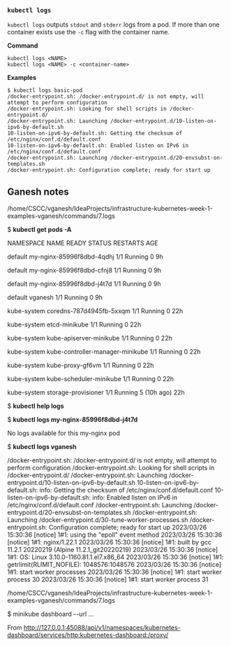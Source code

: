 
### `kubectl logs`
`kubectl logs` outputs `stdout` and `stderr` logs from a pod. If more than one container exists use the `-c` flag with the container name.

**Command**
```
kubectl logs <NAME>
kubectl logs <NAME> -c <container-name>
```

**Examples**
```
$ kubectl logs basic-pod
/docker-entrypoint.sh: /docker-entrypoint.d/ is not empty, will attempt to perform configuration
/docker-entrypoint.sh: Looking for shell scripts in /docker-entrypoint.d/
/docker-entrypoint.sh: Launching /docker-entrypoint.d/10-listen-on-ipv6-by-default.sh
10-listen-on-ipv6-by-default.sh: Getting the checksum of /etc/nginx/conf.d/default.conf
10-listen-on-ipv6-by-default.sh: Enabled listen on IPv6 in /etc/nginx/conf.d/default.conf
/docker-entrypoint.sh: Launching /docker-entrypoint.d/20-envsubst-on-templates.sh
/docker-entrypoint.sh: Configuration complete; ready for start up

```

## Ganesh notes 

/home/CSCC/vganesh/IdeaProjects/infrastructure-kubernetes-week-1-examples-vganesh/commands/7.logs

$ **kubectl get pods -A**

NAMESPACE     NAME                               READY   STATUS    RESTARTS      AGE

default       my-nginx-85996f8dbd-4qdhj          1/1     Running   0             9h

default       my-nginx-85996f8dbd-cfnj8          1/1     Running   0             9h

default       my-nginx-85996f8dbd-j4t7d          1/1     Running   0             9h

default       vganesh                            1/1     Running   0             9h

kube-system   coredns-787d4945fb-5xxqm           1/1     Running   0             22h

kube-system   etcd-minikube                      1/1     Running   0             22h

kube-system   kube-apiserver-minikube            1/1     Running   0             22h

kube-system   kube-controller-manager-minikube   1/1     Running   0             22h

kube-system   kube-proxy-gf6vm                   1/1     Running   0             22h

kube-system   kube-scheduler-minikube            1/1     Running   0             22h

kube-system   storage-provisioner                1/1     Running   5 (10h ago)   22h


$ **kubectl help logs**

$ **kubectl logs my-nginx-85996f8dbd-j4t7d**

No logs available for this my-nginx pod 


$ **kubectl logs vganesh**

/docker-entrypoint.sh: /docker-entrypoint.d/ is not empty, will attempt to perform configuration
/docker-entrypoint.sh: Looking for shell scripts in /docker-entrypoint.d/
/docker-entrypoint.sh: Launching /docker-entrypoint.d/10-listen-on-ipv6-by-default.sh
10-listen-on-ipv6-by-default.sh: info: Getting the checksum of /etc/nginx/conf.d/default.conf
10-listen-on-ipv6-by-default.sh: info: Enabled listen on IPv6 in /etc/nginx/conf.d/default.conf
/docker-entrypoint.sh: Launching /docker-entrypoint.d/20-envsubst-on-templates.sh
/docker-entrypoint.sh: Launching /docker-entrypoint.d/30-tune-worker-processes.sh
/docker-entrypoint.sh: Configuration complete; ready for start up
2023/03/26 15:30:36 [notice] 1#1: using the "epoll" event method
2023/03/26 15:30:36 [notice] 1#1: nginx/1.22.1
2023/03/26 15:30:36 [notice] 1#1: built by gcc 11.2.1 20220219 (Alpine 11.2.1_git20220219)
2023/03/26 15:30:36 [notice] 1#1: OS: Linux 3.10.0-1160.81.1.el7.x86_64
2023/03/26 15:30:36 [notice] 1#1: getrlimit(RLIMIT_NOFILE): 1048576:1048576
2023/03/26 15:30:36 [notice] 1#1: start worker processes
2023/03/26 15:30:36 [notice] 1#1: start worker process 30
2023/03/26 15:30:36 [notice] 1#1: start worker process 31

/home/CSCC/vganesh/IdeaProjects/infrastructure-kubernetes-week-1-examples-vganesh/commands/7.logs

$ minikube dashboard --url
...


From http://127.0.0.1:45088/api/v1/namespaces/kubernetes-dashboard/services/http:kubernetes-dashboard:/proxy/


